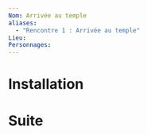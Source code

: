 ```yaml
---
Nom: Arrivée au temple
aliases:
  - "Rencontre 1 : Arrivée au temple"
Lieu: 
Personnages:
---
```

# Installation


# Suite
